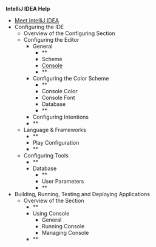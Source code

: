 
**IntelliJ IDEA Help**

 - [Meet IntelliJ IDEA](test2.md)
 - Configuring the IDE
	 - Overview of the Configuring Section 
	 - Configuring the Editor 
		 - General
			 - **
			 - Scheme
			 - [Console](ConsoleGeneral.md)
			 - **
		 - Configuring the Color Scheme
			 - **
			 - Console Color 
			 - Console Font
			- Database
			- **
		- Configuring Intentions
		- **
	- Language & Frameworks
		- **
		- Play Configuration
		- **
	- Configuring Tools   
		- **
		- Database
			- **
			- User Parameters
			- **
- Building, Running, Testing and Deploying Applications
	- Overview of the Section
		- **
		- Using Console
			- General
			- Running Console
			- Managing Console
		- **
